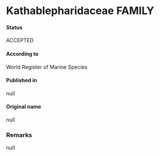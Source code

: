 Kathablepharidaceae FAMILY
=======

#### Status
ACCEPTED

#### According to
World Register of Marine Species

#### Published in
null

#### Original name
null

### Remarks
null